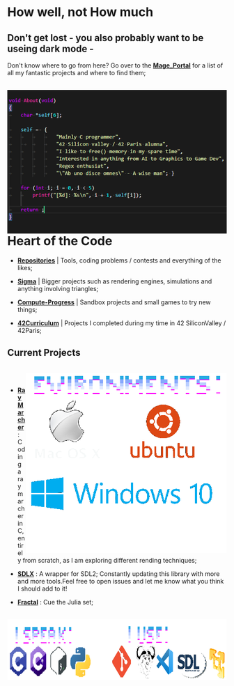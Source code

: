 # How well, not How much

## Don't get lost - you also probably want to be useing dark mode -


Don't know where to go from here? Go over to the **[Mage_Portal][1]** for a list of all my fantastic projects and where to find them;

<br><img align="left" src="Ressources/Self.png" /><br>

# Heart of the Code

- **[Repositories][2]**     | Tools, coding problems / contests and everything of the likes;

- **[Sigma][3]**            | Bigger projects such as rendering engines, simulations and anything involving triangles;

- **[Compute-Progress][4]** | Sandbox projects and small games to try new things;
 
- **[42Curriculum][5]**     | Projects I completed during my time in 42 SiliconValley / 42Paris;


## Current Projects

<br><img align="right" src="Ressources/Envs.png"/><br>

- **[RayMarcher][6]** : Coding a raymarcher in C, entirely from scratch, as I am exploring different rending techniques;

- **[SDLX][7]** : A wrapper for SDL2; Constantly updating this library with more and more tools.Feel free to open issues and let me know what you think I should add to it!

- **[Fractal][8]** : Cue the Julia set;

<br><img align="left" src="Ressources/Tools.png" width="1000" height="140"/><br>

[1]: https://github.com/FlavorlessQuark/Mage_Portal
[2]: https://github.com/FlavorlessQuark?tab=repositories
[3]: https://github.com/LumenNoctis
[4]: https://github.com/Compute-Progress
[5]: https://github.com/42Curriculum
[6]: https://github.com/LumenNoctis/RayMarching
[7]: https://github.com/FlavorlessQuark/SDL_Tools
[8]: https://github.com/LumenNoctis/Fractals
